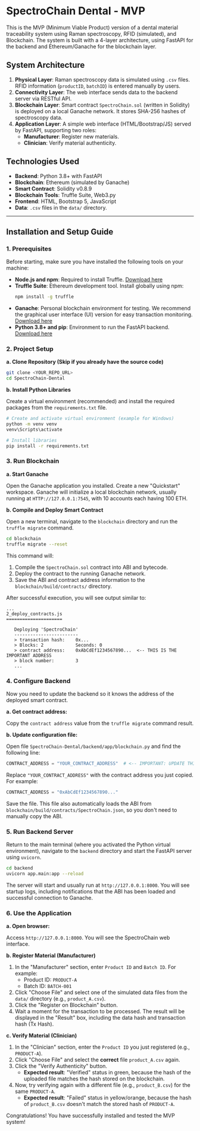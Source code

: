 # SpectroChain Dental - MVP

This is the MVP (Minimum Viable Product) version of a dental material traceability system using Raman spectroscopy, RFID (simulated), and Blockchain. The system is built with a 4-layer architecture, using FastAPI for the backend and Ethereum/Ganache for the blockchain layer.

## System Architecture

1.  **Physical Layer**: Raman spectroscopy data is simulated using `.csv` files. RFID information (`productID`, `batchID`) is entered manually by users.
2.  **Connectivity Layer**: The web interface sends data to the backend server via RESTful API.
3.  **Blockchain Layer**: Smart contract `SpectroChain.sol` (written in Solidity) is deployed on a local Ganache network. It stores SHA-256 hashes of spectroscopy data.
4.  **Application Layer**: A simple web interface (HTML/Bootstrap/JS) served by FastAPI, supporting two roles:
    - **Manufacturer**: Register new materials.
    - **Clinician**: Verify material authenticity.

## Technologies Used

- **Backend**: Python 3.8+ with FastAPI
- **Blockchain**: Ethereum (simulated by Ganache)
- **Smart Contract**: Solidity v0.8.9
- **Blockchain Tools**: Truffle Suite, Web3.py
- **Frontend**: HTML, Bootstrap 5, JavaScript
- **Data**: `.csv` files in the `data/` directory.

---

## Installation and Setup Guide

### 1. Prerequisites

Before starting, make sure you have installed the following tools on your machine:

- **Node.js and npm**: Required to install Truffle. [Download here](https://nodejs.org/)
- **Truffle Suite**: Ethereum development tool. Install globally using npm:
  ```bash
  npm install -g truffle
  ```
- **Ganache**: Personal blockchain environment for testing. We recommend the graphical user interface (UI) version for easy transaction monitoring. [Download here](https://trufflesuite.com/ganache/)
- **Python 3.8+ and pip**: Environment to run the FastAPI backend. [Download here](https://www.python.org/)

### 2. Project Setup

**a. Clone Repository (Skip if you already have the source code)**

```bash
git clone <YOUR_REPO_URL>
cd SpectroChain-Dental
```

**b. Install Python Libraries**

Create a virtual environment (recommended) and install the required packages from the `requirements.txt` file.

```bash
# Create and activate virtual environment (example for Windows)
python -m venv venv
venv\Scripts\activate

# Install libraries
pip install -r requirements.txt
```

### 3. Run Blockchain

**a. Start Ganache**

Open the Ganache application you installed. Create a new "Quickstart" workspace. Ganache will initialize a local blockchain network, usually running at `HTTP://127.0.0.1:7545`, with 10 accounts each having 100 ETH.

**b. Compile and Deploy Smart Contract**

Open a new terminal, navigate to the `blockchain` directory and run the `truffle migrate` command.

```bash
cd blockchain
truffle migrate --reset
```

This command will:

1.  Compile the `SpectroChain.sol` contract into ABI and bytecode.
2.  Deploy the contract to the running Ganache network.
3.  Save the ABI and contract address information to the `blockchain/build/contracts/` directory.

After successful execution, you will see output similar to:

```
...
2_deploy_contracts.js
=====================

   Deploying 'SpectroChain'
   ------------------------
   > transaction hash:    0x...
   > Blocks: 2            Seconds: 0
   > contract address:    0xAbCdEf1234567890...  <-- THIS IS THE IMPORTANT ADDRESS
   > block number:        3
   ...
```

### 4. Configure Backend

Now you need to update the backend so it knows the address of the deployed smart contract.

**a. Get contract address:**

Copy the `contract address` value from the `truffle migrate` command result.

**b. Update configuration file:**

Open file `SpectroChain-Dental/backend/app/blockchain.py` and find the following line:

```python
CONTRACT_ADDRESS = "YOUR_CONTRACT_ADDRESS"  # <-- IMPORTANT: UPDATE THIS
```

Replace `"YOUR_CONTRACT_ADDRESS"` with the contract address you just copied. For example:

```python
CONTRACT_ADDRESS = "0xAbCdEf1234567890..."
```

Save the file. This file also automatically loads the ABI from `blockchain/build/contracts/SpectroChain.json`, so you don't need to manually copy the ABI.

### 5. Run Backend Server

Return to the main terminal (where you activated the Python virtual environment), navigate to the `backend` directory and start the FastAPI server using `uvicorn`.

```bash
cd backend
uvicorn app.main:app --reload
```

The server will start and usually run at `http://127.0.0.1:8000`. You will see startup logs, including notifications that the ABI has been loaded and successful connection to Ganache.

### 6. Use the Application

**a. Open browser:**

Access `http://127.0.0.1:8000`. You will see the SpectroChain web interface.

**b. Register Material (Manufacturer)**

1.  In the "Manufacturer" section, enter `Product ID` and `Batch ID`. For example:
    - Product ID: `PRODUCT-A`
    - Batch ID: `BATCH-001`
2.  Click "Choose File" and select one of the simulated data files from the `data/` directory (e.g., `product_A.csv`).
3.  Click the "Register on Blockchain" button.
4.  Wait a moment for the transaction to be processed. The result will be displayed in the "Result" box, including the data hash and transaction hash (Tx Hash).

**c. Verify Material (Clinician)**

1.  In the "Clinician" section, enter the `Product ID` you just registered (e.g., `PRODUCT-A`).
2.  Click "Choose File" and select the **correct** file `product_A.csv` again.
3.  Click the "Verify Authenticity" button.
    - **Expected result**: "Verified" status in green, because the hash of the uploaded file matches the hash stored on the blockchain.
4.  Now, try verifying again with a different file (e.g., `product_B.csv`) for the same `PRODUCT-A`.
    - **Expected result**: "Failed" status in yellow/orange, because the hash of `product_B.csv` doesn't match the stored hash of `PRODUCT-A`.

Congratulations! You have successfully installed and tested the MVP system!
